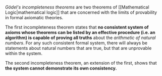 *Gödel's incompleteness theorems* are two theorems of [[Mathematical Logic|mathematical logic]] that are concerned with the limits of provability in formal axiomatic theories. 

The first incompleteness theorem states that **no consistent system of axioms whose theorems can be listed by an effective procedure (i.e. an algorithm) is capable of proving all truths** about the *arithmetic of natural numbers*. For any such consistent formal system, there will always be statements about natural numbers that are true, but that are unprovable within the system.

The second incompleteness theorem, an extension of the first, shows that **the system cannot demonstrate its own consistency.**

